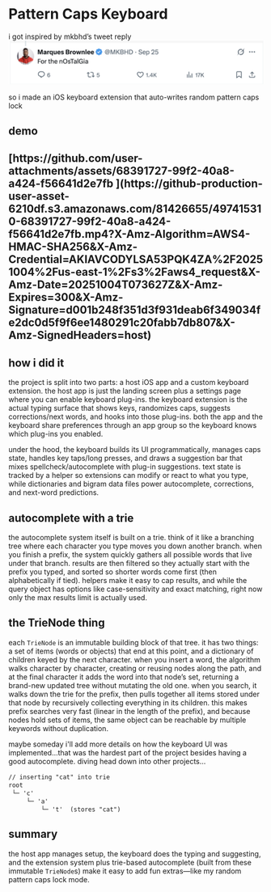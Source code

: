 <h1>Pattern Caps Keyboard</h1>

  i got inspired by mkbhd’s tweet reply ![tweet photo](/mkbhd_tweet.png)

<p>
  so i made an iOS keyboard extension that auto-writes random pattern caps lock 
</p>

<h2> demo <h2>
[https://github.com/user-attachments/assets/68391727-99f2-40a8-a424-f56641d2e7fb
](https://github-production-user-asset-6210df.s3.amazonaws.com/81426655/497415310-68391727-99f2-40a8-a424-f56641d2e7fb.mp4?X-Amz-Algorithm=AWS4-HMAC-SHA256&X-Amz-Credential=AKIAVCODYLSA53PQK4ZA%2F20251004%2Fus-east-1%2Fs3%2Faws4_request&X-Amz-Date=20251004T073627Z&X-Amz-Expires=300&X-Amz-Signature=d001b248f351d3f931deab6f349034fe2dc0d5f9f6ee1480291c20fabb7db807&X-Amz-SignedHeaders=host)
  
<h2>how i did it</h2>
<p>
the project is split into two parts: a host iOS app and a custom keyboard extension. 
the host app is just the landing screen plus a settings page where you can enable keyboard plug-ins. 
the keyboard extension is the actual typing surface that shows keys, randomizes caps, suggests corrections/next words, and hooks into those plug-ins. 
both the app and the keyboard share preferences through an app group so the keyboard knows which plug-ins you enabled.
</p>

<p>
under the hood, the keyboard builds its UI programmatically, manages caps state, handles key taps/long presses, and draws a suggestion bar that mixes spellcheck/autocomplete with plug-in suggestions. 
text state is tracked by a helper so extensions can modify or react to what you type, while dictionaries and bigram data files power autocomplete, corrections, and next-word predictions.
</p>

<h2>autocomplete with a trie</h2>

<p>
the autocomplete system itself is built on a trie. 
think of it like a branching tree where each character you type moves you down another branch. 
when you finish a prefix, the system quickly gathers all possible words that live under that branch. 
results are then filtered so they actually start with the prefix you typed, and sorted so shorter words come first (then alphabetically if tied). 
helpers make it easy to cap results, and while the query object has options like case-sensitivity and exact matching, right now only the max results limit is actually used.
</p>

<h2>the TrieNode thing</h2>

<p>
each <code>TrieNode</code> is an immutable building block of that tree. 
it has two things: a set of items (words or objects) that end at this point, and a dictionary of children keyed by the next character. 
when you insert a word, the algorithm walks character by character, creating or reusing nodes along the path, and at the final character it adds the word into that node’s set, returning a brand-new updated tree without mutating the old one. 
when you search, it walks down the trie for the prefix, then pulls together all items stored under that node by recursively collecting everything in its children. 
this makes prefix searches very fast (linear in the length of the prefix), and because nodes hold sets of items, the same object can be reachable by multiple keywords without duplication.
</p>

<p>maybe someday i'll add more details on how the keyboard UI was implemented...that was the hardest part of the project besides having a good autocomplete. diving head down into other projects...</p>

<pre><code>// inserting "cat" into trie
root
 └─ 'c'
     └─ 'a'
         └─ 't'  (stores "cat")
</code></pre>

<h2>summary</h2>

<p>
the host app manages setup, the keyboard does the typing and suggesting, and the extension system plus trie-based autocomplete (built from these immutable <code>TrieNode</code>s) make it easy to add fun extras—like my random pattern caps lock mode.
</p>

</div>
</body>
</html>
